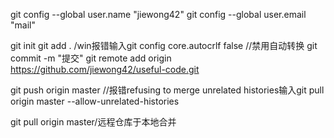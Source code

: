 git config --global user.name "jiewong42"
git config --global user.email "mail"

git init
git add . /win报错输入git config core.autocrlf false  //禁用自动转换 
git commit -m "提交"
git remote add origin https://github.com/jiewong42/useful-code.git

git push origin master
//报错refusing to merge unrelated histories输入git pull origin master --allow-unrelated-histories

git pull origin master/远程仓库于本地合并